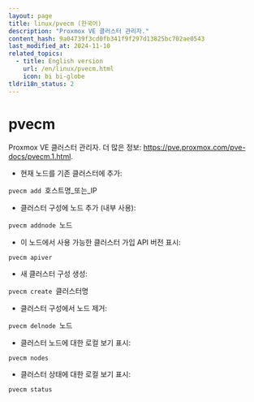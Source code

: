 ```yaml
---
layout: page
title: linux/pvecm (한국어)
description: "Proxmox VE 클러스터 관리자."
content_hash: 9a04739f3cd0fb341f9f297d13825bc702ae0543
last_modified_at: 2024-11-10
related_topics:
  - title: English version
    url: /en/linux/pvecm.html
    icon: bi bi-globe
tldri18n_status: 2
---
```

# pvecm

Proxmox VE 클러스터 관리자.
더 많은 정보: <https://pve.proxmox.com/pve-docs/pvecm.1.html>.

- 현재 노드를 기존 클러스터에 추가:

`pvecm add `<span class="tldr-var badge badge-pill bg-dark-lm bg-white-dm text-white-lm text-dark-dm font-weight-bold">호스트명_또는_IP</span>

- 클러스터 구성에 노드 추가 (내부 사용):

`pvecm addnode `<span class="tldr-var badge badge-pill bg-dark-lm bg-white-dm text-white-lm text-dark-dm font-weight-bold">노드</span>

- 이 노드에서 사용 가능한 클러스터 가입 API 버전 표시:

`pvecm apiver`

- 새 클러스터 구성 생성:

`pvecm create `<span class="tldr-var badge badge-pill bg-dark-lm bg-white-dm text-white-lm text-dark-dm font-weight-bold">클러스터명</span>

- 클러스터 구성에서 노드 제거:

`pvecm delnode `<span class="tldr-var badge badge-pill bg-dark-lm bg-white-dm text-white-lm text-dark-dm font-weight-bold">노드</span>

- 클러스터 노드에 대한 로컬 보기 표시:

`pvecm nodes`

- 클러스터 상태에 대한 로컬 보기 표시:

`pvecm status`
